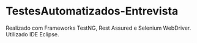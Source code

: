 # TestesAutomatizados-Entrevista

Realizado com Frameworks TestNG, Rest Assured e Selenium WebDriver. Utilizado IDE Eclipse.
